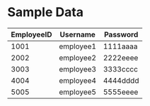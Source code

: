 # Sample Data

| EmployeeID | Username  | Password |
| ---------- | --------- | -------- |
| 1001       | employee1 | 1111aaaa |
| 2002       | employee2 | 2222eeee |
| 3003       | employee3 | 3333cccc |
| 4004       | employee4 | 4444dddd |
| 5005       | employee5 | 5555eeee |